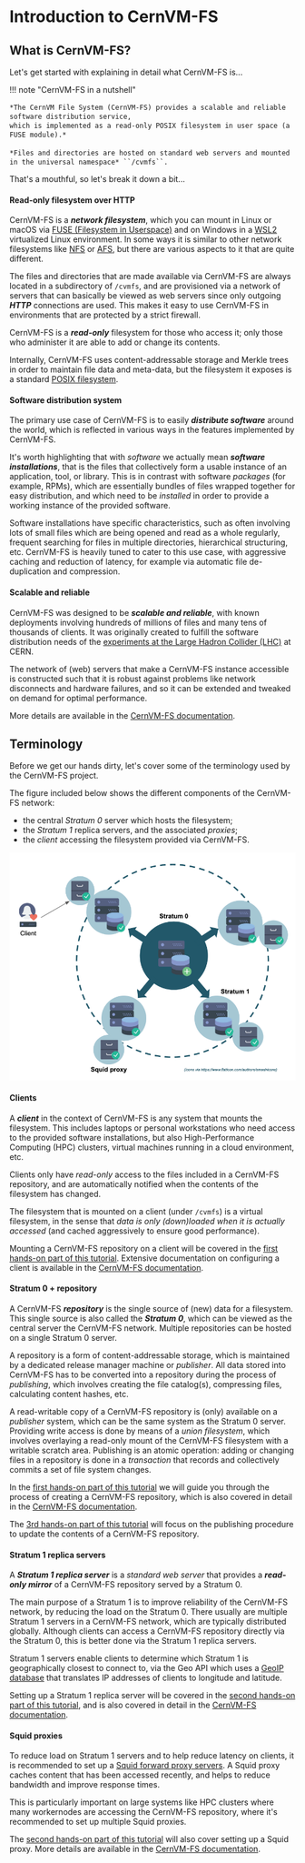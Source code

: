 # Introduction to CernVM-FS

## What is CernVM-FS?

Let's get started with explaining in detail what CernVM-FS is...

!!! note "CernVM-FS in a nutshell"

    *The CernVM File System (CernVM-FS) provides a scalable and reliable software distribution service,
    which is implemented as a read-only POSIX filesystem in user space (a FUSE module).*

    *Files and directories are hosted on standard web servers and mounted in the universal namespace* ``/cvmfs``.

That's a mouthful, so let's break it down a bit...


#### Read-only filesystem over HTTP

CernVM-FS is a ***network filesystem***,
which you can mount in Linux or macOS via [FUSE (Filesystem in Userspace)](https://github.com/libfuse/libfuse)
and on Windows in a [WSL2](https://docs.microsoft.com/en-us/windows/wsl/install-win10) virtualized Linux environment.
In some ways it is similar to other network filesystems like [NFS](https://en.wikipedia.org/wiki/Network_File_System)
or [AFS](https://en.wikipedia.org/wiki/Andrew_File_System),
but there are various aspects to it that are quite different.

The files and directories that are made available via CernVM-FS are always located
in a subdirectory of ``/cvmfs``, and are provisioned via a network of servers that
can basically be viewed as web servers since only outgoing ***HTTP*** connections are used.
This makes it easy to use CernVM-FS in environments that are protected by a strict firewall.

CernVM-FS is a ***read-only*** filesystem for those who access it; only those who administer it
are able to add or change its contents.

Internally, CernVM-FS uses content-addressable storage and Merkle trees in order to maintain file data and meta-data,
but the filesystem it exposes is a standard [POSIX filesystem](https://en.wikipedia.org/wiki/POSIX).


#### Software distribution system

The primary use case of CernVM-FS is to easily ***distribute software*** around the world,
which is reflected in various ways in the features implemented by CernVM-FS.

It's worth highlighting that with *software* we actually mean ***software installations***,
that is the files that collectively form a usable instance of an application, tool, or library.
This is in contrast with software *packages* (for example, RPMs), which are essentially bundles of files wrapped
together for easy distribution, and which need to be *installed* in order to provide a working instance of the
provided software.

Software installations have specific characteristics, such as often
involving lots of small files which are being opened and read as a whole regularly,
frequent searching for files in multiple directories, hierarchical structuring, etc.
CernVM-FS is heavily tuned to cater to this use case, with aggressive caching and reduction of latency,
for example via automatic file de-duplication and compression.


#### Scalable and reliable

CernVM-FS was designed to be ***scalable and reliable***, with known deployments involving hundreds of millions
of files and many tens of thousands of clients. It was originally created to fulfill the software distribution needs of the [experiments at the Large Hadron Collider (LHC)](https://home.cern/science/experiments) at CERN.

The network of (web) servers that make a CernVM-FS instance accessible is constructed such that it is robust
against problems like network disconnects and hardware failures, and so it can be extended and tweaked on demand
for optimal performance.


More details are available in the [CernVM-FS documentation](https://cvmfs.readthedocs.io/en/stable/cpt-overview.html).

## Terminology

Before we get our hands dirty, let's cover some of the terminology used by the CernVM-FS project.

The figure included below shows the different components of the CernVM-FS network:

* the central *Stratum 0* server which hosts the filesystem;
* the *Stratum 1* replica servers, and the associated *proxies*;
* the *client* accessing the filesystem provided via CernVM-FS.

<p align="center">
<img src="../img/cvmfs_network.png" alt="CernVM-FS network" width="700px"/>
</p>

#### Clients

A ***client*** in the context of CernVM-FS is any system that mounts the filesystem.
This includes laptops or personal workstations who need access to the provided software installations,
but also High-Performance Computing (HPC) clusters, virtual machines running in a cloud environment, etc.

Clients only have *read-only* access to the files included in a CernVM-FS repository,
and are automatically notified when the contents of the filesystem has changed.

The filesystem that is mounted on a client (under ``/cvmfs``) is a virtual filesystem, in the sense that
*data is only (down)loaded when it is actually accessed* (and cached aggressively to ensure good performance).

Mounting a CernVM-FS repository on a client will be covered in the [first hands-on part of this tutorial](02_stratum0_client.md).
Extensive documentation on configuring a client is available in the [CernVM-FS documentation](https://cvmfs.readthedocs.io/en/stable/cpt-configure.html).

#### Stratum 0 + repository

A CernVM-FS ***repository*** is the single source of (new) data for a filesystem.
This single source is also called the ***Stratum 0***, which can be viewed as the central server
the CernVM-FS network. Multiple repositories can be hosted on a single Stratum 0 server.

A repository is a form of content-addressable storage, which is maintained by a dedicated release manager machine or *publisher*.
All data stored into CernVM-FS has to be converted into a repository during the process of *publishing*,
which involves creating the file catalog(s), compressing files, calculating content hashes, etc.

A read-writable copy of a CernVM-FS repository is (only) available on a *publisher* system, which can be the same system
as the Stratum 0 server. Providing write access is done by means of a *union filesystem*, which involves
overlaying a read-only mount of the CernVM-FS filesystem with a writable scratch area.
Publishing is an atomic operation: adding or changing files in a repository is done
in a *transaction* that records and collectively commits a set of file system changes.

In the [first hands-on part of this tutorial](02_stratum0_client.md)
we will guide you through the process of creating a CernVM-FS repository,
which is also covered in detail in the [CernVM-FS documentation](https://cvmfs.readthedocs.io/en/stable/cpt-repo.html).

The [3rd hands-on part of this tutorial](04_publishing.md) will focus on the publishing procedure
to update the contents of a CernVM-FS repository.

#### Stratum 1 replica servers

A ***Stratum 1 replica server*** is a *standard web server* that provides a ***read-only mirror***
of a CernVM-FS repository served by a Stratum 0.

The main purpose of a Stratum 1 is to improve reliability of the CernVM-FS network, by reducing the load on the Stratum 0.
There usually are multiple Stratum 1 servers in a CernVM-FS network, which are typically distributed globally.
Although clients can access a CernVM-FS repository directly via the Stratum 0, this is better done via the Stratum 1
replica servers.

Stratum 1 servers enable clients to determine which Stratum 1 is geographically closest to connect to,
via the Geo API which uses a [GeoIP database](https://dev.maxmind.com/geoip/geoip2/geolite2/) that
translates IP addresses of clients to longitude and latitude.

Setting up a Stratum 1 replica server will be covered in the [second hands-on part of this tutorial](03_stratum1_proxies.md),
and is also covered in detail in the [CernVM-FS documentation](https://cvmfs.readthedocs.io/en/stable/cpt-replica.html).


#### Squid proxies

To reduce load on Stratum 1 servers and to help reduce latency on clients, it is recommended to set up a
[Squid forward proxy servers](http://www.squid-cache.org/).
A Squid proxy caches content that has been accessed recently, and helps to reduce bandwidth and improve response times.

This is particularly important on large systems like HPC clusters where many workernodes are accessing the
CernVM-FS repository, where it's recommended to set up multiple Squid proxies.

The [second hands-on part of this tutorial](03_stratum1_proxies.md) will also cover setting up a Squid proxy.
More details are available in the [CernVM-FS documentation](https://cvmfs.readthedocs.io/en/stable/cpt-squid.html).
